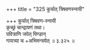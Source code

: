 +++
title = "325 कुर्यात् त्रिषवणस्नायी"

+++
कुर्यात् त्रिषवण-स्नायी  
कृच्छ्रं चान्द्रायणं तथा।  
पवित्राणि जपेत् पिण्डान्  
गायत्र्या च +अभिमन्त्रयेत्  ॥ ३.३२५ ॥
